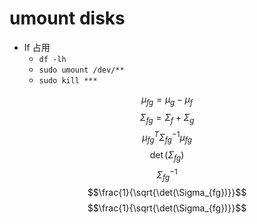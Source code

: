 # umount disks

- If 占用
	- `df -lh`
	- `sudo umount /dev/**`
	- `sudo kill ***`
 

$$\mu_{fg} = \mu_g - \mu_f$$
$$\Sigma_{fg} = \Sigma_f + \Sigma_g$$
$$\mu_{fg}^T \Sigma_{fg}^{-1} \mu_{fg}$$
$$\det(\Sigma_{fg})$$
$$\Sigma_{fg}^{-1}$$
 $$\frac{1}{\sqrt{\det(\Sigma_{fg})}}$$
 $$\frac{1}{\sqrt{\det(\Sigma_{fg})}}$$